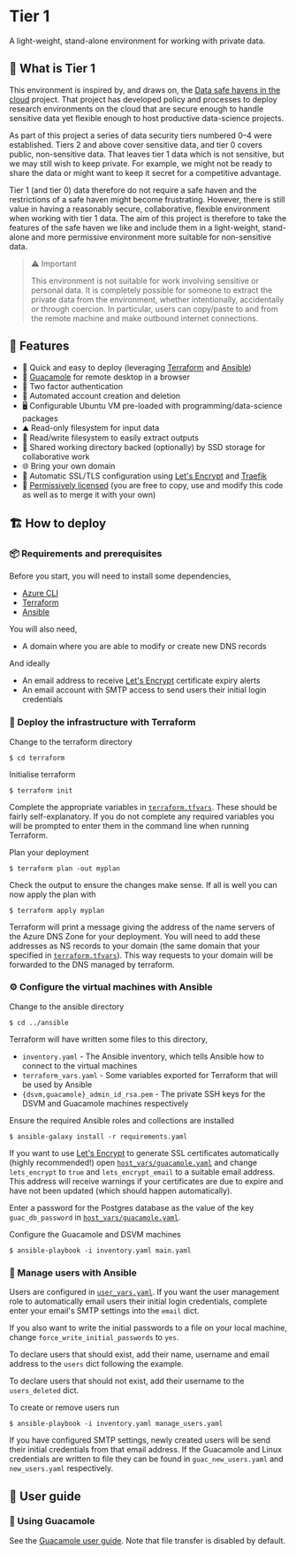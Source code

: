# Tier 1

A light-weight, stand-alone environment for working with private data.

## 🤔 What is Tier 1

This environment is inspired by, and draws on, the [Data safe havens in the
cloud](https://www.turing.ac.uk/research/research-projects/data-safe-havens-cloud)
project. That project has developed policy and processes to deploy research
environments on the cloud that are secure enough to handle sensitive data yet
flexible enough to host productive data-science projects.

As part of this project a series of data security tiers numbered 0–4 were
established. Tiers 2 and above cover sensitive data, and tier 0 covers public,
non-sensitive data. That leaves tier 1 data which is not sensitive, but we may
still wish to keep private. For example, we might not be ready to share the data
or might want to keep it secret for a competitive advantage.

Tier 1 (and tier 0) data therefore do not require a safe haven and the
restrictions of a safe haven might become frustrating. However, there is still
value in having a reasonably secure, collaborative, flexible environment when
working with tier 1 data. The aim of this project is therefore to take the
features of the safe haven we like and include them in a light-weight,
stand-alone and more permissive environment more suitable for non-sensitive
data.

> ⚠️ Important
>
> This environment is not suitable for work involving sensitive or personal
> data. It is completely possible for someone to extract the private data from
> the environment, whether intentionally, accidentally or through coercion. In
> particular, users can copy/paste to and from the remote machine and make
> outbound internet connections.

## 🚀 Features

- 🚅 Quick and easy to deploy (leveraging [Terraform](https://www.terraform.io/)
  and [Ansible](https://www.ansible.com/))
- 🥑 [Guacamole](https://guacamole.apache.org/) for remote desktop in a browser
- 🔐 Two factor authentication
- 🤖 Automated account creation and deletion
- 🖥️ Configurable Ubuntu VM pre-loaded with programming/data-science packages
- ⛰️ Read-only filesystem for input data
- 🚪 Read/write filesystem to easily extract outputs
- 🤝 Shared working directory backed (optionally) by SSD storage for
  collaborative work
- 🌐 Bring your own domain
- 🔑 Automatic SSL/TLS configuration using [Let's
  Encrypt](https://letsencrypt.org/) and [Traefik](https://traefik.io/)
- 🤝 [Permissively licensed](./LICENSE) (you are free to copy, use and modify this
  code as well as to merge it with your own)

## 🏗️ How to deploy

### 📦 Requirements and prerequisites

Before you start, you will need to install some dependencies,

- [Azure CLI](https://docs.microsoft.com/en-us/cli/azure/install-azure-cli)
- [Terraform](https://learn.hashicorp.com/tutorials/terraform/install-cli)
- [Ansible](https://docs.ansible.com/ansible/latest/installation_guide/intro_installation.html)

You will also need,

- A domain where you are able to modify or create new DNS records

And ideally

- An email address to receive [Let's Encrypt](https://letsencrypt.org/)
  certificate expiry alerts
- An email account with SMTP access to send users their initial login
  credentials

### 🤖 Deploy the infrastructure with Terraform

Change to the terraform directory

```
$ cd terraform
```

Initialise terraform

```
$ terraform init
```

Complete the appropriate variables in
[`terraform.tfvars`](terraform/terraform.tfvars). These should be fairly
self-explanatory. If you do not complete any required variables you will be
prompted to enter them in the command line when running Terraform.

Plan your deployment

```
$ terraform plan -out myplan
```

Check the output to ensure the changes make sense. If all is well you can now
apply the plan with

```
$ terraform apply myplan
```

Terraform will print a message giving the address of the name servers of the
Azure DNS Zone for your deployment. You will need to add these addresses as NS
records to your domain (the same domain that your specified in
[`terraform.tfvars`](terraform/terraform.tfvars)). This way requests to your
domain will be forwarded to the DNS managed by terraform.

### ⚙️ Configure the virtual machines with Ansible

Change to the ansible directory

```
$ cd ../ansible
```

Terraform will have written some files to this directory,

- `inventory.yaml` - The Ansible inventory, which tells Ansible how to connect to
  the virtual machines
- `terraform_vars.yaml` - Some variables exported for Terraform that will be used
  by Ansible
- `{dsvm,guacamole}_admin_id_rsa.pem` - The private SSH keys for the DSVM and
  Guacamole machines respectively

Ensure the required Ansible roles and collections are installed

```
$ ansible-galaxy install -r requirements.yaml
```

If you want to use [Let's Encrypt](https://letsencrypt.org/) to generate SSL
certificates automatically (highly recommended!) open
[`host_vars/guacamole.yaml`](ansible/host_vars/guacamole.yaml) and change
`lets_encrypt` to `true` and `lets_encrypt_email` to a suitable email address.
This address will receive warnings if your certificates are due to expire and
have not been updated (which should happen automatically).

Enter a password for the Postgres database as the value of the key
`guac_db_password` in
[`host_vars/guacamole.yaml`](ansible/host_vars/guacamole.yaml).

Configure the Guacamole and DSVM machines

```
$ ansible-playbook -i inventory.yaml main.yaml
```

### 👥 Manage users with Ansible

Users are configured in [`user_vars.yaml`](ansible/user_vars.yaml). If you want
the user management role to automatically email users their initial login
credentials, complete enter your email's SMTP settings into the `email` dict.

If you also want to write the initial passwords to a file on your local machine,
change `force_write_initial_passwords` to `yes`.

To declare users that should exist, add their name, username and email address
to the `users` dict following the example.

To declare users that should not exist, add their username to the
`users_deleted` dict.

To create or remove users run

```
$ ansible-playbook -i inventory.yaml manage_users.yaml
```

If you have configured SMTP settings, newly created users will be send their
initial credentials from that email address. If the Guacamole and Linux
credentials are written to file they can be found in `guac_new_users.yaml` and
`new_users.yaml` respectively.

## 📖 User guide

### 🥑 Using Guacamole

See the [Guacamole user
guide](https://guacamole.apache.org/doc/gug/using-guacamole.html). Note that
file transfer is disabled by default.
